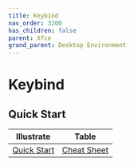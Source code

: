 ```yaml
---
title: Keybind
nav_order: 3200
has_children: false
parent: Xfce
grand_parent: Desktop Environment
---
```



# Keybind


## Quick Start

| Illustrate | Table |
| --- | --- |
| [Quick Start](https://samwhelp.github.io/system-modeling/read/zh_tw/quick-start) | [Cheat Sheet](https://samwhelp.github.io/system-modeling/read/zh_tw/quick-start/cheat-sheet) |
